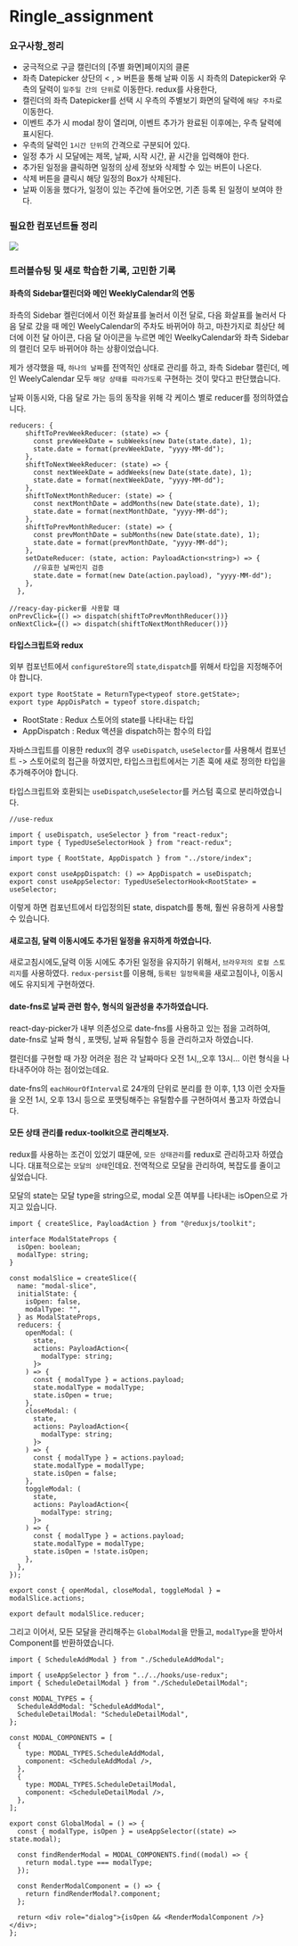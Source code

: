 # Ringle_assignment

### 요구사항\_정리

- 궁극적으로 구글 캘린더의 [주별 화면]페이지의 클론
- 좌측 Datepicker 상단의 < , > 버튼을 통해 날짜 이동 시 좌측의 Datepicker와 우측의 달력이 `일주일 간의 단위`로 이동한다. redux를 사용한다,
- 캘린더의 좌측 Datepicker를 선택 시 우측의 주별보기 화면의 달력에 `해당 주차`로 이동한다.
- 이벤트 추가 시 modal 창이 열리며, 이벤트 추가가 완료된 이후에는, 우측 달력에 표시된다.
- 우측의 달력인 `1시간 단위`의 간격으로 구분되어 있다.
- 일정 추가 시 모달에는 제목, 날짜, 시작 시간, 끝 시간을 입력해야 한다.
- 추가된 일정을 클릭하면 일정의 상세 정보와 삭제할 수 있는 버튼이 나온다.
- 삭제 버튼을 클릭시 해당 일정의 Box가 삭제된다.
- 날짜 이동을 했다가, 일정이 있는 주간에 들어오면, 기존 등록 된 일정이 보여야 한다.

### 필요한 컴포넌트들 정리

![](./public/image.png)

### 트러블슈팅 및 새로 학습한 기록, 고민한 기록

#### 좌측의 Sidebar캘린더와 메인 WeeklyCalendar의 연동

좌측의 Sidebar 켈린더에서 이전 화살표를 눌러서 이전 달로, 다음 화살표를 눌러서 다음 달로 갔을 때 메인 WeelyCalendar의 주차도 바뀌어야 하고, 마찬가지로 최상단 헤더에 이전 달 아이콘, 다음 달 아이콘을 누르면 메인 WeelkyCalendar와 좌측 Sidebar의 캘린더 모두 바뀌어야 하는 상황이었습니다.

제가 생각했을 때, `하나의 날짜`를 전역적인 상태로 관리를 하고, 좌측 Sidebar 캘린더, 메인 WeelyCalendar 모두 `해당 상태를 따라가도록` 구현하는 것이 맞다고 판단했습니다.

날짜 이동시와, 다음 달로 가는 등의 동작을 위해 각 케이스 별로 reducer를 정의하였습니다.

```tsx
reducers: {
    shiftToPrevWeekReducer: (state) => {
      const prevWeekDate = subWeeks(new Date(state.date), 1);
      state.date = format(prevWeekDate, "yyyy-MM-dd");
    },
    shiftToNextWeekReducer: (state) => {
      const nextWeekDate = addWeeks(new Date(state.date), 1);
      state.date = format(nextWeekDate, "yyyy-MM-dd");
    },
    shiftToNextMonthReducer: (state) => {
      const nextMonthDate = addMonths(new Date(state.date), 1);
      state.date = format(nextMonthDate, "yyyy-MM-dd");
    },
    shiftToPrevMonthReducer: (state) => {
      const prevMonthDate = subMonths(new Date(state.date), 1);
      state.date = format(prevMonthDate, "yyyy-MM-dd");
    },
    setDateReducer: (state, action: PayloadAction<string>) => {
      //유효한 날짜인지 검증
      state.date = format(new Date(action.payload), "yyyy-MM-dd");
    },
  },

//reacy-day-picker를 사용할 떄
onPrevClick={() => dispatch(shiftToPrevMonthReducer())}
onNextClick={() => dispatch(shiftToNextMonthReducer())}
```

#### 타입스크립트와 redux

외부 컴포넌트에서 `configureStore`의 `state`,`dispatch`를 위해서 타입을 지정해주어야 합니다.

```tsx
export type RootState = ReturnType<typeof store.getState>;
export type AppDisPatch = typeof store.dispatch;
```

- RootState : Redux 스토어의 state를 나타내는 타입
- AppDispatch : Redux 액션을 dispatch하는 함수의 타입

자바스크립트를 이용한 redux의 경우 `useDispatch`, `useSelector`를 사용해서 컴포넌트 -> 스토어로의 접근을 하였지만, 타입스크립트에서는 기존 훅에 새로 정의한 타입을 추가해주어야 합니다.

타입스크립트와 호환되는 `useDispatch`,`useSelector`를 커스텀 훅으로 분리하였습니다.

```tsx
//use-redux

import { useDispatch, useSelector } from "react-redux";
import type { TypedUseSelectorHook } from "react-redux";

import type { RootState, AppDispatch } from "../store/index";

export const useAppDispatch: () => AppDispatch = useDispatch;
export const useAppSelector: TypedUseSelectorHook<RootState> = useSelector;
```

이렇게 하면 컴포넌트에서 타입정의된 state, dispatch를 통해, 훨씬 유용하게 사용할 수 있습니다.

#### 새로고침, 달력 이동시에도 추가된 일정을 유지하게 하였습니다.

새로고침시에도,달력 이동 시에도 추가된 일정을 유지하기 위해서, `브라우저의 로컬 스토리지`를 사용하였다. `redux-persist`를 이용해, `등록된 일정목록`을 새로고침이나, 이동시에도 유지되게 구현하였다.

#### date-fns로 날짜 관련 함수, 형식의 일관성을 추가하였습니다.

react-day-picker가 내부 의존성으로 date-fns를 사용하고 있는 점을 고려하여, date-fns로 날짜 형식 , 포맷팅, 날짜 유틸함수 등을 관리하고자 하였습니다.

캘린더를 구현할 때 가장 어려운 점은 각 날짜마다 오전 1시,,오후 13시... 이런 형식을 나타내주어야 하는 점이었는데요.

date-fns의 `eachHourOfInterval`로 24개의 단위로 분리를 한 이후, 1,13 이런 숫자들을 오전 1시, 오후 13시 등으로 포맷팅해주는 유틸함수를 구현하여서 풀고자 하였습니다.

#### 모든 상태 관리를 redux-toolkit으로 관리해보자.

redux를 사용하는 조건이 있었기 떄문에, `모든 상태관리`를 redux로 관리하고자 하였습니다. 대표적으로는 `모달의 상태`인데요. 전역적으로 모달을 관리하여, 복잡도를 줄이고 싶었습니다.

모달의 state는 모달 type을 string으로, modal 오픈 여부를 나타내는 isOpen으로 가지고 있습니다.

```tsx
import { createSlice, PayloadAction } from "@reduxjs/toolkit";

interface ModalStateProps {
  isOpen: boolean;
  modalType: string;
}

const modalSlice = createSlice({
  name: "modal-slice",
  initialState: {
    isOpen: false,
    modalType: "",
  } as ModalStateProps,
  reducers: {
    openModal: (
      state,
      actions: PayloadAction<{
        modalType: string;
      }>
    ) => {
      const { modalType } = actions.payload;
      state.modalType = modalType;
      state.isOpen = true;
    },
    closeModal: (
      state,
      actions: PayloadAction<{
        modalType: string;
      }>
    ) => {
      const { modalType } = actions.payload;
      state.modalType = modalType;
      state.isOpen = false;
    },
    toggleModal: (
      state,
      actions: PayloadAction<{
        modalType: string;
      }>
    ) => {
      const { modalType } = actions.payload;
      state.modalType = modalType;
      state.isOpen = !state.isOpen;
    },
  },
});

export const { openModal, closeModal, toggleModal } = modalSlice.actions;

export default modalSlice.reducer;
```

그리고 이어서, 모든 모달을 관리해주는 `GlobalModal`을 만들고, `modalType`을 받아서 Component를 반환하였습니다.

```tsx
import { ScheduleAddModal } from "./ScheduleAddModal";

import { useAppSelector } from "../../hooks/use-redux";
import { ScheduleDetailModal } from "./ScheduleDetailModal";

const MODAL_TYPES = {
  ScheduleAddModal: "ScheduleAddModal",
  ScheduleDetailModal: "ScheduleDetailModal",
};

const MODAL_COMPONENTS = [
  {
    type: MODAL_TYPES.ScheduleAddModal,
    component: <ScheduleAddModal />,
  },
  {
    type: MODAL_TYPES.ScheduleDetailModal,
    component: <ScheduleDetailModal />,
  },
];

export const GlobalModal = () => {
  const { modalType, isOpen } = useAppSelector((state) => state.modal);

  const findRenderModal = MODAL_COMPONENTS.find((modal) => {
    return modal.type === modalType;
  });

  const RenderModalComponent = () => {
    return findRenderModal?.component;
  };

  return <div role="dialog">{isOpen && <RenderModalComponent />}</div>;
};
```
